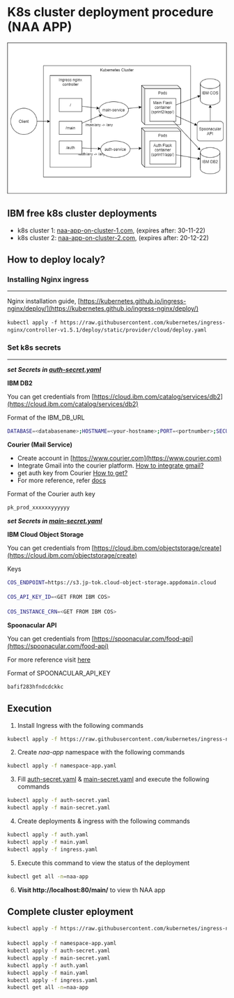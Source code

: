 # K8s cluster deployment procedure (NAA APP)

![](./arc/k8s-cluster.drawio.png)

## IBM free k8s cluster deployments

- k8s cluster 1: [naa-app-on-cluster-1.com](http://159.122.174.233:30991/main/), (expires after: 30-11-22)
- k8s cluster 2: [naa-app-on-cluster-2.com](http://169.51.204.20:30634/main/), (expires after: 20-12-22)

## How to deploy localy?

### Installing Nginx ingress
---

Nginx installation guide, [https://kubernetes.github.io/ingress-nginx/deploy/](https://kubernetes.github.io/ingress-nginx/deploy/)

`kubectl apply -f https://raw.githubusercontent.com/kubernetes/ingress-nginx/controller-v1.5.1/deploy/static/provider/cloud/deploy.yaml`

### Set k8s secrets
---

_**set Secrets in [auth-secret.yaml](auth-secret.yaml)**_

**IBM DB2**

You can get credentials from [https://cloud.ibm.com/catalog/services/db2](https://cloud.ibm.com/catalog/services/db2)

Format of the IBM_DB_URL

```sh
DATABASE=<databasename>;HOSTNAME=<your-hostname>;PORT=<portnumber>;SECURITY=SSL;UID=<username>;PWD=<password>
```

**Courier (Mail Service)**

- Create account in [https://www.courier.com](https://www.courier.com)
- Integrate Gmail into the courier platform. [How to integrate gmail?](https://www.courier.com/docs/guides/providers/email/gmail/)
- get auth key from Courier [How to get?](https://www.courier.com/docs/reference/authorization/)
- For more reference, refer [docs](https://www.courier.com/docs/)

Format of the Courier auth key

```sh
pk_prod_xxxxxxyyyyyy
```

_**set Secrets in [main-secret.yaml](main-secret.yaml)**_

**IBM Cloud Object Storage**

You can get credentials from [https://cloud.ibm.com/objectstorage/create](https://cloud.ibm.com/objectstorage/create)

Keys

```sh
COS_ENDPOINT=https://s3.jp-tok.cloud-object-storage.appdomain.cloud

COS_API_KEY_ID=<GET FROM IBM COS>

COS_INSTANCE_CRN=<GET FROM IBM COS>
```

**Spoonacular API**

You can get credentials from [https://spoonacular.com/food-api](https://spoonacular.com/food-api)

For more reference visit [here](https://github.com/ddsky/spoonacular-api-clients/tree/master/python)

Format of SPOONACULAR_API_KEY

```sh
bafif283hfndcdckkc
```

## Execution

1. Install Ingress with the following commands

```sh
kubectl apply -f https://raw.githubusercontent.com/kubernetes/ingress-nginx/controller-v1.5.1/deploy/static/provider/cloud/deploy.yaml
```

2. Create _naa-app_ namespace with the following commands

```sh
kubectl apply -f namespace-app.yaml
```

3. Fill [auth-secret.yaml](auth-secret.yaml) & [main-secret.yaml](main-secret.yaml) and execute the following commands

```sh
kubectl apply -f auth-secret.yaml
kubectl apply -f main-secret.yaml
```

4. Create deployments & ingress with the following commands

```sh
kubectl apply -f auth.yaml
kubectl apply -f main.yaml
kubectl apply -f ingress.yaml
```

5. Execute this command to view the status of the deployment

```sh
kubectl get all -n=naa-app
```

6. **Visit http://localhost:80/main/** to view th NAA app

## Complete cluster eployment

```sh
kubectl apply -f https://raw.githubusercontent.com/kubernetes/ingress-nginx/controller-v1.5.1/deploy/static/provider/cloud/deploy.yaml

kubectl apply -f namespace-app.yaml
kubectl apply -f auth-secret.yaml
kubectl apply -f main-secret.yaml
kubectl apply -f auth.yaml
kubectl apply -f main.yaml
kubectl apply -f ingress.yaml
kubectl get all -n=naa-app
```